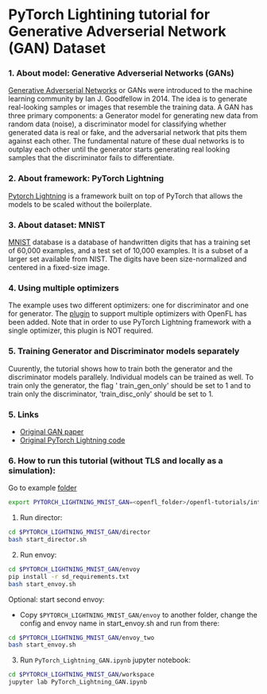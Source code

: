 # PyTorch Lightining tutorial for Generative Adverserial Network (GAN) Dataset

### 1. About model: Generative Adverserial Networks (GANs)

[Generative Adverserial Networks](https://arxiv.org/abs/1406.2661) or GANs were introduced to the
machine learning community by Ian J. Goodfellow in 2014. The idea is to generate real-looking
samples or images that resemble the training data. A GAN has three primary components: a Generator
model for generating new data from random data (noise), a discriminator model for classifying
whether generated data is real or fake, and the adversarial network that pits them against each
other. The fundamental nature of these dual networks is to outplay each other until the generator
starts generating real looking samples that the discriminator fails to differentiate.

### 2. About framework: PyTorch Lightning

[Pytorch Lightning](https://www.pytorchlightning.ai/) is a framework built on top of PyTorch that
allows the models to be scaled without the boilerplate.

### 3. About dataset: MNIST

[MNIST](http://yann.lecun.com/exdb/mnist/) database is a database of handwritten digits that has a
training set of 60,000 examples, and a test set of 10,000 examples. It is a subset of a larger set
available from NIST. The digits have been size-normalized and centered in a fixed-size image.

### 4. Using multiple optimizers

The example uses two different optimizers: one for discriminator and one for generator.
The [plugin](workspace/plugin_for_multiple_optimizers.py) to support multiple optimizers with
OpenFL has been added. Note that in order to use PyTorch Lightning framework with a single
optimizer, this plugin is NOT required.

### 5. Training Generator and Discriminator models separately

Cuurently, the tutorial shows how to train both the generator and the discriminator models
parallely. Individual models can be trained as well. To train only the generator, the flag '
train_gen_only' should be set to 1 and to train only the discriminator, 'train_disc_only' should be
set to 1.

### 5. Links

* [Original GAN paper](https://arxiv.org/abs/1406.2661)
* [Original PyTorch Lightning code](https://pytorch-lightning.readthedocs.io/en/stable/notebooks/lightning_examples/basic-gan.html)

### 6. How to run this tutorial (without TLS and locally as a simulation):

Go to example [folder](./)

```sh
export PYTORCH_LIGHTNING_MNIST_GAN=<openfl_folder>/openfl-tutorials/interactive_api/PyTorch_Lightning_MNIST_GAN
```

1. Run director:

```sh
cd $PYTORCH_LIGHTNING_MNIST_GAN/director
bash start_director.sh
```

2. Run envoy:

```sh
cd $PYTORCH_LIGHTNING_MNIST_GAN/envoy
pip install -r sd_requirements.txt
bash start_envoy.sh
```

Optional: start second envoy:

- Copy `$PYTORCH_LIGHTNING_MNIST_GAN/envoy` to another folder, change the config and envoy name in
  start_envoy.sh and run from there:

```sh
cd $PYTORCH_LIGHTNING_MNIST_GAN/envoy_two
bash start_envoy.sh
```

3. Run `PyTorch_Lightning_GAN.ipynb` jupyter notebook:

```sh
cd $PYTORCH_LIGHTNING_MNIST_GAN/workspace
jupyter lab PyTorch_Lightning_GAN.ipynb
```
